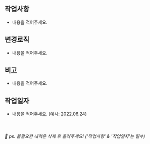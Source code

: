 ## 작업사항
- 내용을 적어주세요.

## 변경로직
- 내용을 적어주세요.

## 비고
- 내용을 적어주세요.

## 작업일자
- 내용을 적어주세요. (예시: 2022.06.24)

<br>

###### 📌 ps. 불필요한 내역은 삭제 후 올려주세요! ('작업사항' & '작업일자'는 필수)
